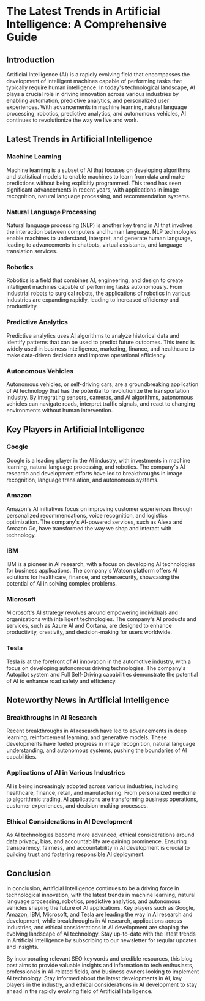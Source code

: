 # The Latest Trends in Artificial Intelligence: A Comprehensive Guide

## Introduction

Artificial Intelligence (AI) is a rapidly evolving field that encompasses the development of intelligent machines capable of performing tasks that typically require human intelligence. In today's technological landscape, AI plays a crucial role in driving innovation across various industries by enabling automation, predictive analytics, and personalized user experiences. With advancements in machine learning, natural language processing, robotics, predictive analytics, and autonomous vehicles, AI continues to revolutionize the way we live and work.

## Latest Trends in Artificial Intelligence

### Machine Learning
Machine learning is a subset of AI that focuses on developing algorithms and statistical models to enable machines to learn from data and make predictions without being explicitly programmed. This trend has seen significant advancements in recent years, with applications in image recognition, natural language processing, and recommendation systems.

### Natural Language Processing
Natural language processing (NLP) is another key trend in AI that involves the interaction between computers and human language. NLP technologies enable machines to understand, interpret, and generate human language, leading to advancements in chatbots, virtual assistants, and language translation services.

### Robotics
Robotics is a field that combines AI, engineering, and design to create intelligent machines capable of performing tasks autonomously. From industrial robots to surgical robots, the applications of robotics in various industries are expanding rapidly, leading to increased efficiency and productivity.

### Predictive Analytics
Predictive analytics uses AI algorithms to analyze historical data and identify patterns that can be used to predict future outcomes. This trend is widely used in business intelligence, marketing, finance, and healthcare to make data-driven decisions and improve operational efficiency.

### Autonomous Vehicles
Autonomous vehicles, or self-driving cars, are a groundbreaking application of AI technology that has the potential to revolutionize the transportation industry. By integrating sensors, cameras, and AI algorithms, autonomous vehicles can navigate roads, interpret traffic signals, and react to changing environments without human intervention.

## Key Players in Artificial Intelligence

### Google
Google is a leading player in the AI industry, with investments in machine learning, natural language processing, and robotics. The company's AI research and development efforts have led to breakthroughs in image recognition, language translation, and autonomous systems.

### Amazon
Amazon's AI initiatives focus on improving customer experiences through personalized recommendations, voice recognition, and logistics optimization. The company's AI-powered services, such as Alexa and Amazon Go, have transformed the way we shop and interact with technology.

### IBM
IBM is a pioneer in AI research, with a focus on developing AI technologies for business applications. The company's Watson platform offers AI solutions for healthcare, finance, and cybersecurity, showcasing the potential of AI in solving complex problems.

### Microsoft
Microsoft's AI strategy revolves around empowering individuals and organizations with intelligent technologies. The company's AI products and services, such as Azure AI and Cortana, are designed to enhance productivity, creativity, and decision-making for users worldwide.

### Tesla
Tesla is at the forefront of AI innovation in the automotive industry, with a focus on developing autonomous driving technologies. The company's Autopilot system and Full Self-Driving capabilities demonstrate the potential of AI to enhance road safety and efficiency.

## Noteworthy News in Artificial Intelligence

### Breakthroughs in AI Research
Recent breakthroughs in AI research have led to advancements in deep learning, reinforcement learning, and generative models. These developments have fueled progress in image recognition, natural language understanding, and autonomous systems, pushing the boundaries of AI capabilities.

### Applications of AI in Various Industries
AI is being increasingly adopted across various industries, including healthcare, finance, retail, and manufacturing. From personalized medicine to algorithmic trading, AI applications are transforming business operations, customer experiences, and decision-making processes.

### Ethical Considerations in AI Development
As AI technologies become more advanced, ethical considerations around data privacy, bias, and accountability are gaining prominence. Ensuring transparency, fairness, and accountability in AI development is crucial to building trust and fostering responsible AI deployment.

## Conclusion

In conclusion, Artificial Intelligence continues to be a driving force in technological innovation, with the latest trends in machine learning, natural language processing, robotics, predictive analytics, and autonomous vehicles shaping the future of AI applications. Key players such as Google, Amazon, IBM, Microsoft, and Tesla are leading the way in AI research and development, while breakthroughs in AI research, applications across industries, and ethical considerations in AI development are shaping the evolving landscape of AI technology. Stay up-to-date with the latest trends in Artificial Intelligence by subscribing to our newsletter for regular updates and insights.

By incorporating relevant SEO keywords and credible resources, this blog post aims to provide valuable insights and information to tech enthusiasts, professionals in AI-related fields, and business owners looking to implement AI technology. Stay informed about the latest developments in AI, key players in the industry, and ethical considerations in AI development to stay ahead in the rapidly evolving field of Artificial Intelligence.
